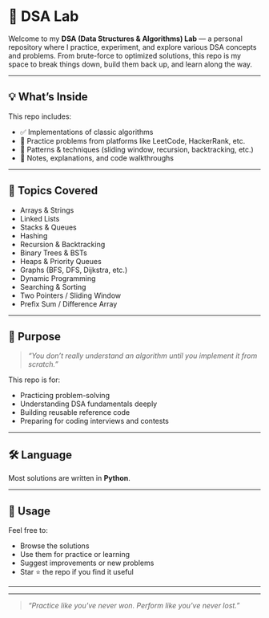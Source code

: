 # 📐 DSA Lab

Welcome to my **DSA (Data Structures & Algorithms) Lab** — a personal repository where I practice, experiment, and explore various DSA concepts and problems. From brute-force to optimized solutions, this repo is my space to break things down, build them back up, and learn along the way.

---

## 💡 What’s Inside

This repo includes:

- ✅ Implementations of classic algorithms
- 🧠 Practice problems from platforms like LeetCode, HackerRank, etc.
- 🧩 Patterns & techniques (sliding window, recursion, backtracking, etc.)
- 📓 Notes, explanations, and code walkthroughs

---

## 🧠 Topics Covered

- Arrays & Strings  
- Linked Lists  
- Stacks & Queues  
- Hashing  
- Recursion & Backtracking  
- Binary Trees & BSTs  
- Heaps & Priority Queues  
- Graphs (BFS, DFS, Dijkstra, etc.)  
- Dynamic Programming  
- Searching & Sorting  
- Two Pointers / Sliding Window  
- Prefix Sum / Difference Array  


---


## 🚀 Purpose

> _“You don’t really understand an algorithm until you implement it from scratch.”_


This repo is for:
- Practicing problem-solving
- Understanding DSA fundamentals deeply
- Building reusable reference code
- Preparing for coding interviews and contests

---

## 🛠 Language

Most solutions are written in **Python**. 

---

## 📌 Usage

Feel free to:
- Browse the solutions
- Use them for practice or learning
- Suggest improvements or new problems
- Star ⭐ the repo if you find it useful

---

---

> _“Practice like you've never won. Perform like you've never lost.”_
